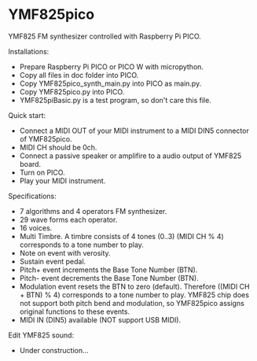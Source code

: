 # YMF825pico
YMF825 FM synthesizer controlled with Raspberry Pi PICO.

Installations:
- Prepare Raspberry Pi PICO or PICO W with micropython.
- Copy all files in doc folder into PICO.
- Copy YMF825pico_synth_main.py into PICO as main.py.
- Copy YMF825pico.py into PICO.
- YMF825piBasic.py is a test program, so don't care this file.

Quick start:
- Connect a MIDI OUT of your MIDI instrument to a MIDI DIN5 connector of YMF825pico.
- MIDI CH should be 0ch.
- Connect a passive speaker or amplifire to a audio output of YMF825 board.
- Turn on PICO.
- Play your MIDI instrument.

Specifications:
- 7 algorithms and 4 operators FM synthesizer.
- 29 wave forms each operator.
- 16 voices.
- Multi Timbre.
    A timbre consists of 4 tones (0..3)
    (MIDI CH % 4) corresponds to a tone number to play.
- Note on event with verosity.
- Sustain event pedal.
- Pitch+ event increments the Base Tone Number (BTN).
- Pitch- event decrements the Base Tone Number (BTN).
- Modulation event resets the BTN to zero (default).
    Therefore ((MIDI CH + BTN) % 4) corresponds to a tone number to play.
    YMF825 chip does not support both pitch bend and modulation,
    so YMF825pico assigns original functions to these events.
- MIDI IN (DIN5) available (NOT support USB MIDI).
    
Edit YMF825 sound:
- Under construction...
